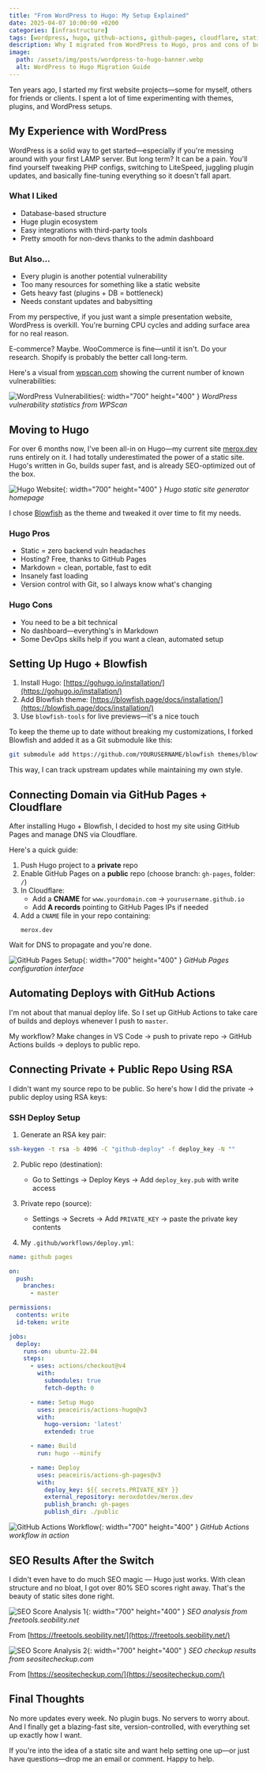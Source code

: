 ```yaml
---
title: "From WordPress to Hugo: My Setup Explained"
date: 2025-04-07 10:00:00 +0200
categories: [infrastructure]
tags: [wordpress, hugo, github-actions, github-pages, cloudflare, static-site, website-setup, migration]
description: Why I migrated from WordPress to Hugo, pros and cons of both platforms, and a detailed look into how my website runs today using GitHub Actions, GitHub Pages, and Cloudflare.
image:
  path: /assets/img/posts/wordpress-to-hugo-banner.webp
  alt: WordPress to Hugo Migration Guide
---
```


Ten years ago, I started my first website projects—some for myself, others for friends or clients. I spent a lot of time experimenting with themes, plugins, and WordPress setups.

##  My Experience with WordPress

WordPress is a solid way to get started—especially if you're messing around with your first LAMP server. But long term? It can be a pain. You'll find yourself tweaking PHP configs, switching to LiteSpeed, juggling plugin updates, and basically fine-tuning everything so it doesn't fall apart.

### What I Liked

- Database-based structure  
- Huge plugin ecosystem  
- Easy integrations with third-party tools  
- Pretty smooth for non-devs thanks to the admin dashboard

### But Also...

- Every plugin is another potential vulnerability  
- Too many resources for something like a static website  
- Gets heavy fast (plugins + DB = bottleneck)  
- Needs constant updates and babysitting

From my perspective, if you just want a simple presentation website, WordPress is overkill. You're burning CPU cycles and adding surface area for no real reason.

E-commerce? Maybe. WooCommerce is fine—until it isn't. Do your research. Shopify is probably the better call long-term.

Here's a visual from [wpscan.com](https://wpscan.com) showing the current number of known vulnerabilities:

![WordPress Vulnerabilities](/assets/img/posts/wpscan-vuln-statistics.png){: width="700" height="400" }
_WordPress vulnerability statistics from WPScan_

## Moving to Hugo

For over 6 months now, I've been all-in on Hugo—my current site [merox.dev](https://merox.dev) runs entirely on it. I had totally underestimated the power of a static site. Hugo's written in Go, builds super fast, and is already SEO-optimized out of the box.

![Hugo Website](/assets/img/posts/hugo-website.png){: width="700" height="400" }
_Hugo static site generator homepage_

I chose [Blowfish](https://blowfish.page/) as the theme and tweaked it over time to fit my needs.

### Hugo Pros

- Static = zero backend vuln headaches  
- Hosting? Free, thanks to GitHub Pages  
- Markdown = clean, portable, fast to edit  
- Insanely fast loading  
- Version control with Git, so I always know what's changing

### Hugo Cons

- You need to be a bit technical  
- No dashboard—everything's in Markdown  
- Some DevOps skills help if you want a clean, automated setup

## Setting Up Hugo + Blowfish

1. Install Hugo: [https://gohugo.io/installation/](https://gohugo.io/installation/)  
2. Add Blowfish theme: [https://blowfish.page/docs/installation/](https://blowfish.page/docs/installation/)  
3. Use `blowfish-tools` for live previews—it's a nice touch

To keep the theme up to date without breaking my customizations, I forked Blowfish and added it as a Git submodule like this:

```bash
git submodule add https://github.com/YOURUSERNAME/blowfish themes/blowfish
```

This way, I can track upstream updates while maintaining my own style.

## Connecting Domain via GitHub Pages + Cloudflare

After installing Hugo + Blowfish, I decided to host my site using GitHub Pages and manage DNS via Cloudflare.

Here's a quick guide:

1. Push Hugo project to a **private** repo  
2. Enable GitHub Pages on a **public** repo (choose branch: `gh-pages`, folder: `/`)  
3. In Cloudflare:  
   - Add a **CNAME** for `www.yourdomain.com` → `yourusername.github.io`  
   - Add **A records** pointing to GitHub Pages IPs if needed  
4. Add a `CNAME` file in your repo containing:  
   ```
   merox.dev
   ```

Wait for DNS to propagate and you're done.

![GitHub Pages Setup](/assets/img/posts/github-pages.png){: width="700" height="400" }
_GitHub Pages configuration interface_

## Automating Deploys with GitHub Actions

I'm not about that manual deploy life. So I set up GitHub Actions to take care of builds and deploys whenever I push to `master`.

My workflow? Make changes in VS Code → push to private repo → GitHub Actions builds → deploys to public repo.

## Connecting Private + Public Repo Using RSA

I didn't want my source repo to be public. So here's how I did the private → public deploy using RSA keys:

### SSH Deploy Setup

1. Generate an RSA key pair:

```bash
ssh-keygen -t rsa -b 4096 -C "github-deploy" -f deploy_key -N ""
```

2. Public repo (destination):  
   - Go to Settings → Deploy Keys → Add `deploy_key.pub` with write access

3. Private repo (source):  
   - Settings → Secrets → Add `PRIVATE_KEY` → paste the private key contents

4. My `.github/workflows/deploy.yml`:

```yaml
name: github pages

on:
  push:
    branches:
      - master

permissions:
  contents: write
  id-token: write

jobs:
  deploy:
    runs-on: ubuntu-22.04
    steps:
      - uses: actions/checkout@v4
        with:
          submodules: true
          fetch-depth: 0

      - name: Setup Hugo
        uses: peaceiris/actions-hugo@v3
        with:
          hugo-version: 'latest'
          extended: true

      - name: Build
        run: hugo --minify

      - name: Deploy
        uses: peaceiris/actions-gh-pages@v3
        with:
          deploy_key: ${{ secrets.PRIVATE_KEY }}
          external_repository: meroxdotdev/merox.dev
          publish_branch: gh-pages
          publish_dir: ./public
```

![GitHub Actions Workflow](/assets/img/posts/github-actions.png){: width="700" height="400" }
_GitHub Actions workflow in action_

## SEO Results After the Switch

I didn't even have to do much SEO magic — Hugo just works. With clean structure and no bloat, I got over 80% SEO scores right away. That's the beauty of static sites done right.

![SEO Score Analysis 1](/assets/img/posts/seochecker.png){: width="700" height="400" }
_SEO analysis from freetools.seobility.net_

From [https://freetools.seobility.net/](https://freetools.seobility.net/)

![SEO Score Analysis 2](/assets/img/posts/seocheckup.png){: width="700" height="400" }
_SEO checkup results from seositecheckup.com_

From [https://seositecheckup.com/](https://seositecheckup.com/)

## Final Thoughts

No more updates every week. No plugin bugs. No servers to worry about. And I finally get a blazing-fast site, version-controlled, with everything set up exactly how I want.

If you're into the idea of a static site and want help setting one up—or just have questions—drop me an email or comment. Happy to help.